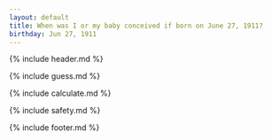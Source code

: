 ```yaml
---
layout: default
title: When was I or my baby conceived if born on June 27, 1911?
birthday: Jun 27, 1911
---
```


{% include header.md %}

{% include guess.md %}

{% include calculate.md %}

{% include safety.md %}

{% include footer.md %}




